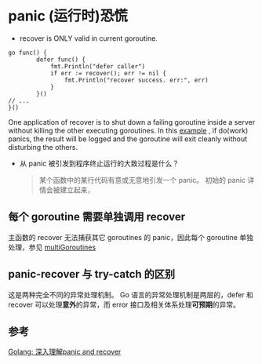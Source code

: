 # panic (运行时)恐慌



- recover is ONLY valid in current goroutine. 
```
go func() {
		defer func() {
			fmt.Println("defer caller")
			if err := recover(); err != nil {
				fmt.Println("recover success. err:", err)
			}
		}()
// ...
}()
```

One application of recover is to shut down a failing goroutine inside a server without killing the other executing goroutines.
In this [example](oneGoroutine.go) , if do(work) panics, the result will be logged and the goroutine will exit cleanly without disturbing the others.


- 从 panic 被引发到程序终止运行的大致过程是什么？
    > 某个函数中的某行代码有意或无意地引发一个 panic。
    初始的 panic 详情会被建立起来，
    
      
## 每个 goroutine 需要单独调用 recover
 主函数的 recover 无法捕获其它 goroutines 的 panic，因此每个 goroutine 单独处理，参见 [multiGoroutines](multiGoroutines.go)
 
## panic-recover 与 try-catch 的区别
这是两种完全不同的异常处理机制。
Go 语言的异常处理机制是两层的，defer 和 recover 可以处理**意外**的异常，而 error 接口及相关体系处理**可预期**的异常。
 
 
## 参考

[Golang: 深入理解panic and recover](https://ieevee.com/tech/2017/11/23/go-panic.html)